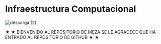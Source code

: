 # Infraestructura Computacional


![descarga (2)](https://user-images.githubusercontent.com/101077186/169589332-6c4869b0-f7c3-478c-b2f1-8230046dcdea.jpg)


 ★ ★ BIENVENIDO AL REPOSITORIO DE MEZA SE LE AGRADECE QUE HA ENTRADO AL REPOSITORIO DE GITHUB  ★ ★

